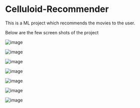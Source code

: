 # Celluloid-Recommender
This is a ML project which recommends the movies to the user. 

Below are the few screen shots of the project

![image](https://github.com/gopikrishnabs/Celluloid-Recommender/assets/53032421/7d688480-a30c-43be-8240-0107b1df6bf1)

![image](https://github.com/gopikrishnabs/Celluloid-Recommender/assets/53032421/bd6ebf66-894d-42fd-b0df-f89614731226)

![image](https://github.com/gopikrishnabs/Celluloid-Recommender/assets/53032421/7d7f3fb4-a272-42a2-b2fa-f3c9374b435f)

![image](https://github.com/gopikrishnabs/Celluloid-Recommender/assets/53032421/d1d3193e-1525-4647-a034-7a3dc0743b9d)

![image](https://github.com/gopikrishnabs/Celluloid-Recommender/assets/53032421/447cfff9-ef4f-4dc6-b367-dd62d4c909d8)

![image](https://github.com/gopikrishnabs/Celluloid-Recommender/assets/53032421/7855593f-615a-466a-9c5f-2a5a2b2c5e50)

![image](https://github.com/gopikrishnabs/Celluloid-Recommender/assets/53032421/0d149ac2-dd3e-4086-8856-f713f08ac48e)
